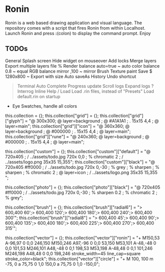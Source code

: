 # Ronin

Ronin is a web based drawing application and visual language. 
The repository comes with a script that fires Ronin from within Localhost.
Launch Ronin and press **:**(colon) to display the command prompt. 
Enjoy

## TODOs
  General
    Splash screen
    Hide widget on mouseover
    Add locks
    Merge layers
    Export multiple layers file
  % Render
    balance auto=true ~ auto color
    balance 0.8       ~ equal RGB balance
    mirror ,100       ~ mirror
  Brush
    Texture paint
  Save
    $ 1280x800          ~ Export with size
    Auto saveAs
  History
    Undo shortcut
  > Terminal
    Auto Complete
    Progress update
    Scroll logs
    Expand logs
  ? Interrog
    Inline Help
  / Load
    Load .rin files, instead of "Presets"
    Load default.rin on startup
  * Eye
    Swatches, handle all colors


  this.collection = {};
  this.collection["grid"] = {};
  this.collection["grid"]["glyph"] = "@ 300x300; @ layer=background ; @ #A1A1A1 ; . 15x15 4,4 ; @ layer=main";
  this.collection["grid"]["icon"] = "@ 360x360; @ layer=background ; @ #000000 ; . 15x15 4,4 ; @ layer=main";
  this.collection["grid"]["rune"] = "@ 240x360; @ layer=background ; @ #000000 ; . 15x15 4,4 ; @ layer=main";

  this.collection["custom"] = {};
  this.collection["custom"]["default"] = "@ 720x405 ; / ../assets/todo.jpg 720x 0,0 ; % chromatic 2 ; / ../assets/logo.png 35x35 15,355";
  this.collection["custom"]["black"] = "@ 720x405 #ff0000 ; / ../assets/todo.jpg 720x 0,-30 ; % grey ; % sharpen ; % sharpen ; % chromatic 2 ; @ layer=icon ; / ../assets/logo.png 35x35 15,355 "; 

  this.collection["photo"] = {};
  this.collection["photo"]["black"] = "@ 720x405 #ff0000 ; / ../assets/todo.jpg 720x 0,-30 ; % sharpen 0.2 ; % chromatic 2 ; % grey";

  this.collection["brush"] = {};
  this.collection["brush"]["radial6"] = "> 600,400 60';> 600,400 120';> 600,400 180';> 600,400 240';> 600,400 300'";
  this.collection["brush"]["radial8"] = "> 600,400 45';> 600,400 90';> 600,400 135';> 600,400 180';> 600,400 225';> 600,400 270';> 600,400 315'";

  this.collection["vector"] = {};
  this.collection["vector"]["ronin"] = "+ M150,53 A-96,97 0 0,0 246,150 M150,246 A97,-96 0 0,0 53,150 M53,101 A-48,-48 0 0,0 101,53 M246,101 A48,-48 0 0,1 198,53 M53,198 A-48,48 0 0,1 101,246 M246,198 A48,48 0 0,0 198,246 stroke_width=45 line_cap=square stroke_color=black";
  this.collection["vector"]["circle"] = "+ M 100, 100 m -75, 0 a 75,75 0 1,0 150,0 a 75,75 0 1,0 -150,0";
